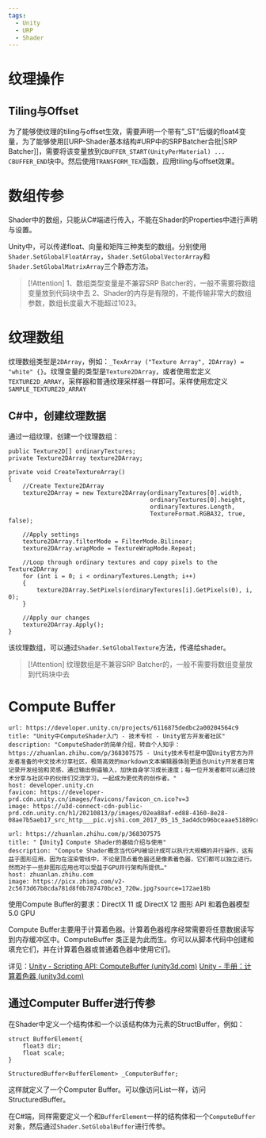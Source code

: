 ```yaml
---
tags:
  - Unity
  - URP
  - Shader
---
```

# 纹理操作

## Tiling与Offset

为了能够使纹理的tiling与offset生效，需要声明一个带有”\_ST“后缀的float4变量，为了能够使用[[URP-Shader基本结构#URP中的SRPBatcher合批|SRP Batcher]]，需要将该变量放到`CBUFFER_START(UnityPerMaterial) ... CBUFFER_END`块中。然后使用`TRANSFORM_TEX`函数，应用tiling与offset效果。

# 数组传参

Shader中的数组，只能从C#端进行传入，不能在Shader的Properties中进行声明与设置。

Unity中，可以传递float、向量和矩阵三种类型的数组。分别使用`Shader.SetGlobalFloatArray`，`Shader.SetGlobalVectorArray`和`Shader.SetGlobalMatrixArray`三个静态方法。

>[!Attention]
>1、数组类型变量是不兼容SRP Batcher的，一般不需要将数组变量放到代码块中去
>2、Shader的内存是有限的，不能传输非常大的数组参数，数组长度最大不能超过1023。

# 纹理数组

纹理数组类型是`2DArray`，例如：`_TexArray ("Texture Array", 2DArray) = "white" {}`。纹理变量的类型是`Texture2DArray`，或者使用宏定义`TEXTURE2D_ARRAY`，采样器和普通纹理采样器一样即可。采样使用宏定义`SAMPLE_TEXTURE2D_ARRAY`

## C#中，创建纹理数据

通过一组纹理，创建一个纹理数组：
```CSharp
public Texture2D[] ordinaryTextures;  
private Texture2DArray texture2DArray;  
  
private void CreateTextureArray()  
{  
    //Create Texture2DArray  
    texture2DArray = new Texture2DArray(ordinaryTextures[0].width, 
										ordinaryTextures[0].height, 
										ordinaryTextures.Length,  
							            TextureFormat.RGBA32, true, false);  
    
    //Apply settings  
    texture2DArray.filterMode = FilterMode.Bilinear;  
    texture2DArray.wrapMode = TextureWrapMode.Repeat; 
     
    //Loop through ordinary textures and copy pixels to the  Texture2DArray    
    for (int i = 0; i < ordinaryTextures.Length; i++)  
    {        
	    texture2DArray.SetPixels(ordinaryTextures[i].GetPixels(0), i, 0);  
    }  
    
    //Apply our changes  
    texture2DArray.Apply();  
}
```
该纹理数组，可以通过`Shader.SetGlobalTexture`方法，传递给shader。

>[!Attention]
>纹理数组是不兼容SRP Batcher的，一般不需要将数组变量放到代码块中去

# Compute Buffer

```cardlink
url: https://developer.unity.cn/projects/6116875dedbc2a00204564c9
title: "Unity中ComputeShader入门 - 技术专栏 - Unity官方开发者社区"
description: "ComputeShader的简单介绍，转自个人知乎：https://zhuanlan.zhihu.com/p/368307575 - Unity技术专栏是中国Unity官方为开发者准备的中文技术分享社区，极简高效的markdown文本编辑器体验更适合Unity开发者日常记录开发经验和灵感，通过输出倒逼输入，加快自身学习成长速度；每一位开发者都可以通过技术分享与社区中的伙伴们交流学习，一起成为更优秀的创作者。"
host: developer.unity.cn
favicon: https://developer-prd.cdn.unity.cn/images/favicons/favicon_cn.ico?v=3
image: https://u3d-connect-cdn-public-prd.cdn.unity.cn/h1/20210813/p/images/02ea88af-ed88-4160-8e28-08ae7b5aeb17_src_http___pic.vjshi.com_2017_05_15_3ad4dcb96bceaae51889ccf130cc4a3f_00002.jpg_x_oss_process_style_watermark_refer_http___pic.vjshi.jpg
```

```cardlink
url: https://zhuanlan.zhihu.com/p/368307575
title: "【Unity】Compute Shader的基础介绍与使用"
description: "Compute Shader概念当代GPU被设计成可以执行大规模的并行操作，这有益于图形应用，因为在渲染管线中，不论是顶点着色器还是像素着色器，它们都可以独立进行。然而对于一些非图形应用也可以受益于GPU并行架构所提供…"
host: zhuanlan.zhihu.com
image: https://picx.zhimg.com/v2-2c5673d67b8cda781d8f0b787470bce3_720w.jpg?source=172ae18b
```

使用Compute Buffer的要求：DirectX 11 或 DirectX 12 图形 API 和着色器模型 5.0 GPU

Compute Buffer主要用于计算着色器。计算着色器程序经常需要将任意数据读写到内存缓冲区中。ComputeBuffer 类正是为此而生。你可以从脚本代码中创建和填充它们，并在计算着色器或普通着色器中使用它们。

详见：[Unity - Scripting API: ComputeBuffer (unity3d.com)](https://docs.unity3d.com/2023.2/Documentation/ScriptReference/ComputeBuffer.html)
       [Unity - 手册：计算着色器 (unity3d.com)](https://docs.unity3d.com/2023.2/Documentation/Manual/class-ComputeShader.html)

## 通过Computer Buffer进行传参

在Shader中定义一个结构体和一个以该结构体为元素的StructBuffer，例如：
```CSharp
struct BufferElement{
	float3 dir;
	float scale;
}

StructuredBuffer<BufferElement> _ComputerBuffer;
```
这样就定义了一个Computer Buffer。可以像访问List一样，访问StructuredBuffer。

在C#端，同样需要定义一个和`BufferElement`一样的结构体和一个`ComputeBuffer`对象，然后通过`Shader.SetGlobalBuffer`进行传参。

